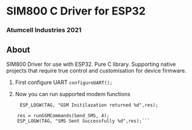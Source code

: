 # SIM800 C Driver for ESP32
### Atumcell Industries 2021
## About

SIM800 Driver for use with ESP32. Pure C library. Supporting native projects that require true control and customisation for device firmware.


1) First configure UART
```configureUART();```

2) Now you can run supported modem functions
```uint8_t res = runGSMCommands(GSM_Init, GSM_Init_CmdsSize);
	 ESP_LOGW(TAG, "GSM Initilazation returned %d",res);

    res = runGSMCommands(Send_SMS, 4);
    ESP_LOGW(TAG, "SMS Sent Successfully %d",res);```
